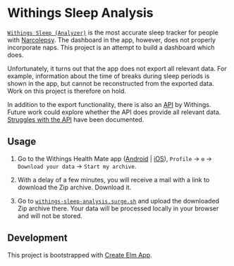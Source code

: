 # Withings Sleep Analysis

[`Withings Sleep (Analyzer)`](https://www.withings.com/nl/en/sleep-analyzer) is the most accurate sleep tracker for people with [Narcolepsy](https://www.nhs.uk/conditions/narcolepsy/). The dashboard in the app, however, does not properly incorporate naps. This project is an attempt to build a dashboard which does. 

Unfortunately, it turns out that the app does not export all relevant data. For example, information about the time of breaks during sleep periods is shown in the app, but cannot be reconstructed from the exported data. Work on this project is therefore on hold.

In addition to the export functionality, there is also an [API](https://developer.withings.com/developer-guide/) by Withings. Future work could explore whether the API does provide all relevant data. [Struggles with the API](https://gist.github.com/katemonkeys/e17580777b57915f5068) have been documented.

## Usage

1. Go to the Withings Health Mate app ([Android](https://play.google.com/store/apps/details?id=com.withings.wiscale2) | [iOS](https://apps.apple.com/us/app/withings-health-mate/id542701020)), `Profile` → `⚙` → `Download your data` → `Start my archive`.

2. With a delay of a few minutes, you will receive a mail with a link to download the Zip archive. Download it.

3. Go to [`withings-sleep-analysis.surge.sh`](https://withings-sleep-analysis.surge.sh) and upload the downloaded Zip archive there. Your data will be processed locally in your browser and will not be stored.

## Development

This project is bootstrapped with [Create Elm App](https://github.com/halfzebra/create-elm-app).
